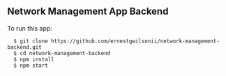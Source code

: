 ## Network Management App Backend

To run this app:
```
  $ git clone https://github.com/ernestgwilsonii/network-management-backend.git
  $ cd network-management-backend
  $ npm install
  $ npm start
```
